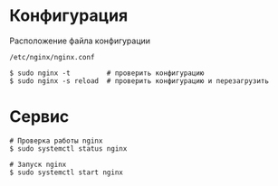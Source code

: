 # Конфигурация
Расположение файла конфигурации
```
/etc/nginx/nginx.conf
```
```
$ sudo nginx -t         # проверить конфигурацию
$ sudo nginx -s reload  # проверить конфигурацию и перезагрузить
```
# Сервис
```
# Проверка работы nginx
$ sudo systemctl status nginx

# Запуск nginx
$ sudo systemctl start nginx
```
